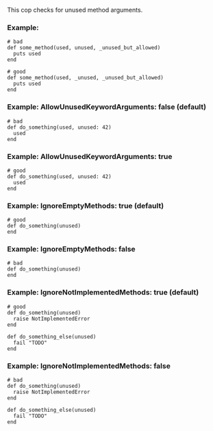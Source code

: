 This cop checks for unused method arguments.

### Example:
    # bad
    def some_method(used, unused, _unused_but_allowed)
      puts used
    end

    # good
    def some_method(used, _unused, _unused_but_allowed)
      puts used
    end

### Example: AllowUnusedKeywordArguments: false (default)
    # bad
    def do_something(used, unused: 42)
      used
    end

### Example: AllowUnusedKeywordArguments: true
    # good
    def do_something(used, unused: 42)
      used
    end

### Example: IgnoreEmptyMethods: true (default)
    # good
    def do_something(unused)
    end

### Example: IgnoreEmptyMethods: false
    # bad
    def do_something(unused)
    end

### Example: IgnoreNotImplementedMethods: true (default)
    # good
    def do_something(unused)
      raise NotImplementedError
    end

    def do_something_else(unused)
      fail "TODO"
    end

### Example: IgnoreNotImplementedMethods: false
    # bad
    def do_something(unused)
      raise NotImplementedError
    end

    def do_something_else(unused)
      fail "TODO"
    end
